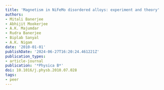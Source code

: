 ```yaml
---
title: 'Magnetism in NiFeMo disordered alloys: experiment and theory'
authors:
- Mitali Banerjee
- Abhijit Mookerjee
- A.K. Majumdar
- Rudra Banerjee
- Biplab Sanyal
- A.K. Nigam
date: '2010-01-01'
publishDate: '2024-06-27T16:20:24.461221Z'
publication_types:
- article-journal
publication: '*Physica B*'
doi: 10.1016/j.physb.2010.07.028
tags:
- peer
---
```

